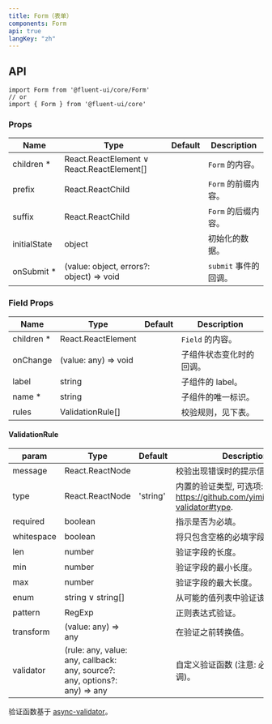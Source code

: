 ```yaml
---
title: Form（表单）
components: Form
api: true
langKey: "zh"
---
```


## API

```
import Form from '@fluent-ui/core/Form'
// or
import { Form } from '@fluent-ui/core'
```

### Props

| Name | Type | Default | Description |
| --- | --- | --- | --- |
| children&nbsp;* | React.ReactElement &or; React.ReactElement[] |  | `Form` 的内容。 |
| prefix | React.ReactChild |  | `Form` 的前缀内容。 |
| suffix | React.ReactChild |  | `Form` 的后缀内容。 |
| initialState | object |  | 初始化的数据。 |
| onSubmit&nbsp;* | (value: object, errors?: object) => void |  | `submit` 事件的回调。 |

### Field Props

| Name | Type | Default | Description |
| --- | --- | --- | --- |
| children&nbsp;* | React.ReactElement |  | `Field` 的内容。 |
| onChange | (value: any) => void |  | 子组件状态变化时的回调。 |
| label | string |  | 子组件的 label。 |
| name&nbsp;* | string |  | 子组件的唯一标识。 |
| rules | ValidationRule[] |  | 校验规则，见下表。 |

#### ValidationRule

| param | Type | Default | Description |
| --- | --- | --- | --- |
| message | React.ReactNode |  | 校验出现错误时的提示信息。 |
| type | React.ReactNode | 'string' | 内置的验证类型, 可选项: https://github.com/yiminghe/async-validator#type. |
| required | boolean |  | 指示是否为必填。 |
| whitespace | boolean |  | 将只包含空格的必填字段视为错误。 |
| len | number |  | 验证字段的长度。 |
| min | number |  | 验证字段的最小长度。 |
| max | number |  | 验证字段的最大长度。 |
| enum | string &or; string[] |  | 从可能的值列表中验证该值。 |
| pattern | RegExp |  | 正则表达式验证。 |
| transform | (value: any) => any |  | 在验证之前转换值。 |
| validator | (rule: any, value: any, callback: any, source?: any, options?: any) => any |  | 自定义验证函数 (注意: 必须调用回调)。 |

验证函数基于 [async-validator](https://github.com/yiminghe/async-validator)。
